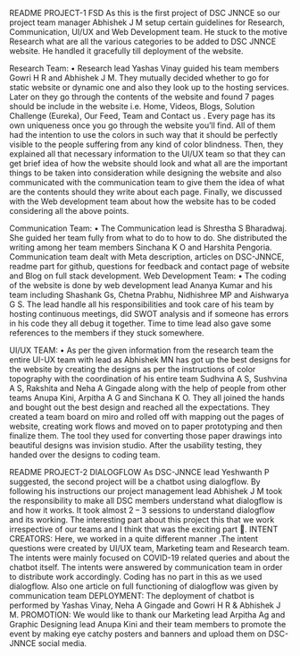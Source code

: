 README PROJECT-1 FSD
As this is the first project of DSC JNNCE  so our project team manager Abhishek J M setup certain guidelines for Research, Communication, UI/UX and Web Development team. He stuck to the motive Research what are all the various categories to be added to DSC JNNCE website. He handled it gracefully till deployment of the website.

Research Team:
•	Research lead Yashas Vinay guided his team members Gowri H R and Abhishek J M. They mutually decided whether to go for static website or dynamic one and also they look up to the hosting services. Later on they go through the contents of the website and found 7 pages should be include in the website i.e. Home, Videos, Blogs, Solution Challenge (Eureka), Our Feed, Team and Contact us . Every page has its own uniqueness once you go through the website you’ll find. All of them had the intention to use the colors in such way that it should be perfectly visible to the people suffering from any kind of color blindness. Then, they explained all that necessary information to the UI/UX team so that they can get brief idea of how the website should look and what all are the important things to be taken into consideration while designing the website and also communicated with the communication team to give them the idea of what are the contents should they write about each page. Finally, we discussed with the Web development team about how the website has to be coded considering all the above points.

Communication Team:
•	The Communication lead is Shrestha S Bharadwaj. She guided her team fully from what to do to how to do. She distributed the writing among her team members Sinchana K O and Harshita Pengoria. Communication team dealt with Meta description, articles on DSC-JNNCE, readme part for github, questions for feedback and contact page of website and Blog on full stack development.
Web Development Team:
•	The coding of the website is done by web development lead Ananya Kumar and his team including Shashank Gs, Chetna Prabhu, Nidhishree MP and Aishwarya G S. The lead handle all his responsibilities and took care of his team by hosting continuous meetings, did SWOT analysis and if someone has errors in his code they all debug it together. Time to time lead also gave some references to the members if they stuck somewhere.

UI/UX TEAM: 
•	As per the given information from the research team the entire UI-UX team with lead as Abhishek MN has got up the best designs for the website by creating the designs as per the instructions of color topography with the coordination of his entire team Sudhvina A S, Sushvina A S,  Rakshita and Neha A Gingade along with the help of people from other teams Anupa Kini, Arpitha A G and Sinchana K O. They all joined the hands and bought out the best design and reached all the expectations. They created a team board on miro and rolled off with mapping out the pages of website, creating work flows and moved on to paper prototyping and then finalize them. The tool they used for converting those paper drawings into beautiful designs was invision studio. After the usability testing, they handed over the designs to coding team.


README PROJECT-2 DIALOGFLOW
As DSC-JNNCE lead Yeshwanth P suggested, the second project will be a chatbot using dialogflow.
By following his instructions our project management lead Abhishek J M took the responsibility to make all DSC members understand what dialogflow is and how it works. It took almost 2 – 3 sessions to understand dialogflow and its working. The interesting part about this project this that we work irrespective of our teams and I think that was the exciting part .
INTENT CREATORS: Here, we worked in a quite different manner .The intent questions were created by UI/UX team, Marketing team and Research team. The intents were mainly focused on COVID-19 related queries and about the chatbot itself.
The intents were answered by communication team in order to distribute work accordingly. Coding has no part in this as we used dialogflow. Also one article on full functioning of dialogflow was given by communication team
DEPLOYMENT: The deployment of chatbot is performed by Yashas Vinay, Neha A Gingade and Gowri H R & Abhishek J M.
PROMOTION: We would like to thank our Marketing lead Arpitha Ag and Graphic Designing lead Anupa Kini and their team members to promote the event by making eye catchy posters and banners and upload them on DSC-JNNCE social media.



